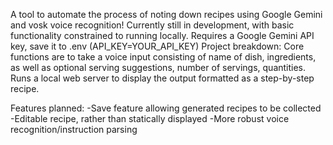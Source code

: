 A tool to automate the process of noting down recipes using Google Gemini and vosk voice recognition!
Currently still in development, with basic functionality constrained to running locally.
Requires a Google Gemini API key, save it to .env (API_KEY=YOUR_API_KEY)
Project breakdown:
Core functions are to take a voice input consisting of name of dish, ingredients, as well as optional serving suggestions, number of servings, quantities.
Runs a local web server to display the output formatted as a step-by-step recipe.

Features planned:
-Save feature allowing generated recipes to be collected
-Editable recipe, rather than statically displayed
-More robust voice recognition/instruction parsing
